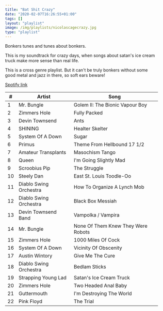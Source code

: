 ```yaml
---
title: "Bat Shit Crazy"
date: "2020-02-07T16:26:55+01:00"
tags: []
layout: "playlist"
image: /img/playlists/nicolascagecrazy.jpg
type: "playlist"
---
```


Bonkers tunes and tunes about bonkers.

This is my soundtrack for crazy days, when songs about satan's ice cream truck make more sense than real life.

This is a cross genre playlist. But it can't be truly bonkers without some good metal and jazz in there, so soft ears beware!

[Spotify link](https://open.spotify.com/playlist/3yOeFcMegrUXMPN8yhMzq0?si=Fn9levmCTqic2iCah0GnWg)

| #   | Artist                 | Song                               |
| --- | ---------------------- | ---------------------------------- |
| 1   | Mr. Bungle             | Golem II: The Bionic Vapour Boy    |
| 2   | Zimmers Hole           | Fully Packed                       |
| 3   | Devin Townsend         | Ants                               |
| 4   | SHINING                | Healter Skelter                    |
| 5   | System Of A Down       | Sugar                              |
| 6   | Primus                 | Theme From Hellbound 17 1/2        |
| 7   | Amateur Transplants    | Masochism Tango                    |
| 8   | Queen                  | I'm Going Slightly Mad             |
| 9   | Scroobius Pip          | The Struggle                       |
| 10  | Steely Dan             | East St. Louis Toodle-Oo           |
| 11  | Diablo Swing Orchestra | How To Organize A Lynch Mob        |
| 12  | Diablo Swing Orchestra | Black Box Messiah                  |
| 13  | Devin Townsend Band    | Vampolka / Vampira                 |
| 14  | Mr. Bungle             | None Of Them Knew They Were Robots |
| 15  | Zimmers Hole           | 1000 Miles Of Cock                 |
| 16  | System Of A Down       | Vicinity Of Obscenity              |
| 17  | Austin Wintory         | Give Me The Cure                   |
| 18  | Diablo Swing Orchestra | Bedlam Sticks                      |
| 19  | Strapping Young Lad    | Satan's Ice Cream Truck            |
| 20  | Zimmers Hole           | Two Headed Anal Baby               |
| 21  | Guttermouth            | I'm Destroying The World           |
| 22  | Pink Floyd             | The Trial                          |
